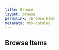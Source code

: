 ```yaml
---
title: Browse
layout: browse
permalink: /browse.html
metadata: mhs-catalog
---
```


## Browse Items

